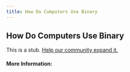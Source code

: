 ```yaml
---
title: How Do Computers Use Binary
---
```


## How Do Computers Use Binary

This is a stub. [Help our community expand it.](https://github.com/freeCodeCamp/guide-articles/tree/master/articles/Math/Number-Theory/How-Do-Computers-Use-Binary/index.md)

<!-- The article goes here, in GitHub-flavored Markdown. Feel free to add YouTube videos, images, and CodePen/JSBin embeds  -->

#### More Information:
<!-- Please add any articles you think might be helpful to read before writing the article -->


